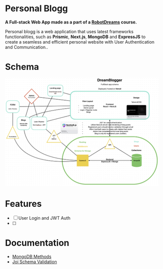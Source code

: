 # Personal Blogg

**A Full-stack Web App made as a part of a [RobotDreams](https://github.com/nightguarder/RobotDreams.git) course.**

Personal blogg is a web application that uses latest frameworks functionalities, such as **Prismic**, **Next.js**, **MongoDB** and **ExpressJS** to create a seamless and efficient personal website with User Authentication and Communication..

# Schema

![Schema](public/fullschema.png)

# Features

- [ ] User Login and JWT Auth
- [ ] 

# Documentation

- [MongoDB Methods](https://github.com/nightguarder/DreamBlogger.git)
- [Joi Schema Validation](https://joi.dev/api/?v=17.9.1)

